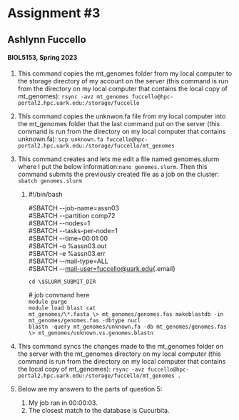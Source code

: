 # Assignment #3

## Ashlynn Fuccello

#### BIOL5153, Spring 2023

1.  This command copies the mt_genomes folder from my local computer
    to the storage directory of my account on the server (this command is run from the
    directory on my local computer that contains the local copy of
    mt_genomes):
    `rsync -avz mt_genomes fuccello@hpc-portal2.hpc.uark.edu:/storage/fuccello`

2.  This command copies the unknwon.fa file from my local computer into
    the mt_genomes folder that the last command put on the server (this
    command is run from the directory on my local computer that contains
    unknown.fa):
    `scp unknown.fa fuccello@hpc-portal2.hpc.uark.edu:/storage/fuccello/mt_genomes`

3.  This command creates and lets me edit a file named genomes.slurm
    where I put the below information:`nano genomes.slurm`. Then this
    command submits the previously created file as a job on the cluster:
    `sbatch genomes.slurm`

    1.  #!/bin/bash

        #SBATCH --job-name=assn03\
        #SBATCH --partition comp72\
        #SBATCH --nodes=1\
        #SBATCH --tasks-per-node=1\
        #SBATCH --time=00:01:00\
        #SBATCH -o %assn03.out\
        #SBATCH -e %assn03.err\
        #SBATCH --mail-type=ALL\
        #SBATCH
        --[mail-user=fuccello\@uark.edu](mailto:mail-user=fuccello@uark.edu){.email}

        `cd \$SLURM_SUBMIT_DIR`

        \# job command here\
        `module purge`\
        `module load blast cat`\
        `mt_genomes/\*.fasta \> mt_genomes/genomes.fas makeblastdb -in mt_genomes/genomes.fas -dbtype nucl`\
        `blastn -query mt_genomes/unknown.fa -db mt_genomes/genomes.fas \> mt_genomes/unknown.vs.genomes.blastn`

4.  This command syncs the changes made to the mt_genomes folder on the
    server with the mt_genomes directory on my local computer (this
    command is run from the directory on my local computer that contains
    the local copy of mt_genomes):
    `rsync -avz fuccello@hpc-portal2.hpc.uark.edu:/storage/fuccello/mt_genomes .`

5.  Below are my answers to the parts of question 5:

    1.  My job ran in 00:00:03.
    2.  The closest match to the database is Cucurbita.
